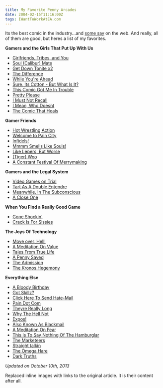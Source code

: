 ```yaml
---
title: My Favorite Penny Arcades
date: 2004-02-15T11:16:00Z
tags: IWantToWorkAtEA.com
---
```

Its the best comic in the industry...and [some say][1] on the web. And really, all of them are good, but heres a list of my favorites.

**Gamers and the Girls That Put Up With Us**

* [Girlfriends, Tribes, and You][2]
* [Soul (Calibur) Mate][3]
* [Get Down Tonite x2][4]
* [The Difference][5]
* [While You're Ahead][6]
* [Sure, Its Cotton - But What Is It?][7]
* [This Comic Got Me In Trouble][8]
* [Pretty Please][9]
* [I Must Not Recall][10]
* [I Mean, Who Doesnt][11]
* [The Comic That Heals][12]

**Gamer Friends**

* [Hot Wrestling Action][13]
* [Welcome to Pain City][14]
* [Infidels!][15]
* [Mmmm Smells Like Souls!][16]
* [Like Lepers, But Worse][17]
* [(Tiger) Woo][18]
* [A Constant Festival Of Merrymaking][19]

**Gamers and the Legal System**

* [Video Games on Trial][20]
* [Tart As A Double Entendre][21]
* [Meanwhile, In The Subconscious][22]
* [A Close One][23]

**When You Find a Really Good Game**

* [Gone Shockin'][24]
* [Crack Is For Sissies][25]

**The Joys Of Technology**

* [Move over, Hell!][26]
* [A Meditation On Value][27]
* [Tales From True Life][28]
* [A Penny Saved][29]
* [The Admission][30]
* [The Kronos Hegemony][31]

**Everything Else**

* [A Bloody Birthday][32]
* [Got Skillz?][33]
* [Click Here To Send Hate-Mail][34]
* [Pain Dot Com][35]
* [Theyre Really Long][36]
* [Why The Hell Not][37]
* [Expos!][38]
* [Also Known As Blackmail][39]
* [A Meditation On Fear][40]
* [This Is To Say Nothing Of The Hamburglar][41]
* [The Marketeers][42]
* [Straight talkin][43]
* [The Omega Hare][44]
* [Dark Truths][45]

*Updated on October 10th, 2013*

Replaced inline images with links to the original article. It is their content after all.

  [1]: http://www.penny-arcade.com/comic/2003/10/03
  [2]: http://www.penny-arcade.com/comic/1999/01/20
  [3]: http://www.penny-arcade.com/comic/1999/08/25
  [4]: http://www.penny-arcade.com/comic/1999/10/15
  [5]: http://www.penny-arcade.com/comic/2000/01/03
  [6]: http://www.penny-arcade.com/comic/2000/01/12
  [7]: http://www.penny-arcade.com/comic/2000/05/08
  [8]: http://www.penny-arcade.com/comic/2000/05/10
  [9]: http://www.penny-arcade.com/comic/2000/11/17
 [10]: http://www.penny-arcade.com/comic/2000/11/29
 [11]: http://www.penny-arcade.com/comic/2000/12/22
 [12]: http://www.penny-arcade.com/comic/2004/01/09
 [13]: http://www.penny-arcade.com/comic/1999/03/26
 [14]: http://www.penny-arcade.com/comic/1999/11/12
 [15]: http://www.penny-arcade.com/comic/1999/12/15
 [16]: http://www.penny-arcade.com/comic/2000/01/21
 [17]: http://www.penny-arcade.com/comic/2000/01/26
 [18]: http://www.penny-arcade.com/comic/2003/09/26
 [19]: http://www.penny-arcade.com/comic/2003/11/21
 [20]: http://www.penny-arcade.com/comic/1999/04/14
 [21]: http://www.penny-arcade.com/comic/2003/04/14
 [22]: http://www.penny-arcade.com/comic/2003/04/27
 [23]: http://www.penny-arcade.com/comic/2003/09/12
 [24]: http://www.penny-arcade.com/comic/1999/08/13
 [25]: http://www.penny-arcade.com/comic/2001/01/08
 [26]: http://www.penny-arcade.com/comic/2000/01/28
 [27]: http://www.penny-arcade.com/comic/2002/11/25
 [28]: http://www.penny-arcade.com/comic/2003/05/09
 [29]: http://www.penny-arcade.com/comic/2003/05/28
 [30]: http://www.penny-arcade.com/comic/2003/06/27
 [31]: http://www.penny-arcade.com/comic/2003/08/01
 [32]: http://www.penny-arcade.com/comic/1999/02/10
 [33]: http://www.penny-arcade.com/comic/2000/01/19
 [34]: http://www.penny-arcade.com/comic/2000/01/31
 [35]: http://www.penny-arcade.com/comic/2000/03/10
 [36]: http://www.penny-arcade.com/comic/2002/01/28
 [37]: http://www.penny-arcade.com/comic/2003/01/24
 [38]: http://www.penny-arcade.com/comic/2003/02/05
 [39]: http://www.penny-arcade.com/comic/2003/06/30
 [40]: http://www.penny-arcade.com/comic/2003/07/11
 [41]: http://www.penny-arcade.com/comic/2003/09/10
 [42]: http://www.penny-arcade.com/comic/2003/09/29
 [43]: http://www.penny-arcade.com/comic/2003/11/05
 [44]: http://www.penny-arcade.com/comic/2003/11/12
 [45]: http://www.penny-arcade.com/comic/2003/12/03

